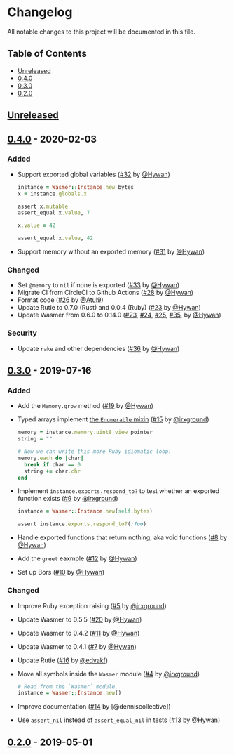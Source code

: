 # Changelog

All notable changes to this project will be documented in this file.

## Table of Contents

* [Unreleased](#unreleased)
* [0.4.0](#040---2020-02-03)
* [0.3.0](#030---2019-07-16)
* [0.2.0](#020---2019-05-01)

## [Unreleased]

## [0.4.0] - 2020-02-03

### Added

* Support exported global variables
  ([#32](https://github.com/wasmerio/wasmer-ruby/pull/32) by
  [@Hywan])

  ```ruby
  instance = Wasmer::Instance.new bytes
  x = instance.globals.x

  assert x.mutable
  assert_equal x.value, 7

  x.value = 42

  assert_equal x.value, 42
  ```

* Support memory without an exported memory
  ([#31](https://github.com/wasmerio/wasmer-ruby/pull/31) by
  [@Hywan])

### Changed

* Set `@memory` to `nil` if none is exported
  ([#33](https://github.com/wasmerio/wasmer-ruby/pull/33) by
  [@Hywan])
* Migrate CI from CircleCI to Github Actions
  ([#28](https://github.com/wasmerio/wasmer-ruby/pull/28) by
  [@Hywan])
* Format code
  ([#26](https://github.com/wasmerio/wasmer-ruby/pull/26) by
  [@Atul9])
* Update Rutie to 0.7.0 (Rust) and 0.0.4 (Ruby)
  ([#23](https://github.com/wasmerio/wasmer-ruby/pull/23) by
  [@Hywan])
* Update Wasmer from 0.6.0 to 0.14.0
  ([#23](https://github.com/wasmerio/wasmer-ruby/pull/23),
  [#24](https://github.com/wasmerio/wasmer-ruby/pull/24),
  [#25](https://github.com/wasmerio/wasmer-ruby/pull/25),
  [#35](https://github.com/wasmerio/wasmer-ruby/pull/35),
  by [@Hywan])

### Security

* Update `rake` and other dependencies
  ([#36](https://github.com/wasmerio/wasmer-ruby/pull/36) by
  [@Hywan])

## [0.3.0] - 2019-07-16

### Added

* Add the `Memory.grow` method
  ([#19](https://github.com/wasmerio/wasmer-ruby/pull/19) by
  [@Hywan])
* Typed arrays implement [the `Enumerable`
  mixin](https://docs.ruby-lang.org/en/2.6.0/Enumerable.html)
  ([#15](https://github.com/wasmerio/wasmer-ruby/pull/15) by
  [@irxground])

  ```ruby
  memory = instance.memory.uint8_view pointer
  string = ""

  # Now we can write this more Ruby idiomatic loop:
  memory.each do |char|
    break if char == 0
    string += char.chr
  end
  ```
* Implement `instance.exports.respond_to?` to test whether an exported
  function exists
  ([#9](https://github.com/wasmerio/wasmer-ruby/pull/9) by
  [@irxground])

   ```ruby
   instance = Wasmer::Instance.new(self.bytes)

   assert instance.exports.respond_to?(:foo)
   ```
* Handle exported functions that return nothing, aka void functions
  ([#8](https://github.com/wasmerio/wasmer-ruby/pull/8) by [@Hywan])
* Add the `greet` eaxmple
  ([#12](https://github.com/wasmerio/wasmer-ruby/pull/12) by
  [@Hywan])
* Set up Bors
  ([#10](https://github.com/wasmerio/wasmer-ruby/pull/10) by
  [@Hywan])

### Changed

* Improve Ruby exception raising
  ([#5](https://github.com/wasmerio/wasmer-ruby/pull/5) by
  [@irxground])
* Update Wasmer to 0.5.5
  ([#20](https://github.com/wasmerio/wasmer-ruby/pull/20) by
  [@Hywan])
* Update Wasmer to 0.4.2
  ([#11](https://github.com/wasmerio/wasmer-ruby/pull/11) by
  [@Hywan])
* Update Wasmer to 0.4.1
  ([#7](https://github.com/wasmerio/wasmer-ruby/pull/7) by [@Hywan])
* Update Rutie
  ([#16](https://github.com/wasmerio/wasmer-ruby/pull/16) by
  [@edvakf])
* Move all symbols inside the `Wasmer` module
  ([#4](https://github.com/wasmerio/wasmer-ruby/pull/4) by
  [@irxground])

  ```ruby
  # Read from the `Wasmer` module.
  instance = Wasmer::Instance.new()
  ```

* Improve documentation
  ([#14](https://github.com/wasmerio/wasmer-ruby/pull/14) by
  [@denniscollective])
* Use `assert_nil` instead of `assert_equal_nil` in tests
  ([#13](https://github.com/wasmerio/wasmer-ruby/pull/13) by
  [@Hywan])

## [0.2.0] - 2019-05-01

[Unreleased]: https://github.com/wasmerio/wasmer-ruby/compare/0.4.0...HEAD
[0.4.0]: https://github.com/wasmerio/wasmer-ruby/compare/0.3.0...0.4.0
[0.3.0]: https://github.com/wasmerio/wasmer-ruby/compare/0.2.0...0.3.0
[0.2.0]: https://github.com/wasmerio/wasmer-ruby/compare/0.1.0...0.2.0
[@Hywan]: https://github.com/Hywan
[@irxground]: https://github.com/irxground
[@edvakf]: https://github.com/edvakf
[@Atul9]: https://github.com/Atul9
